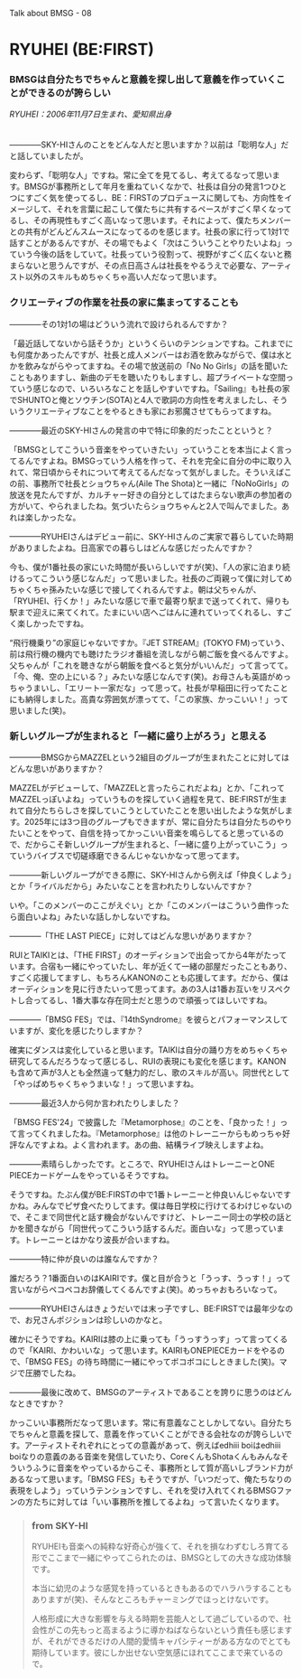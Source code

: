 Talk about BMSG - 08
# RYUHEI (BE:FIRST)
### BMSGは自分たちでちゃんと意義を探し出して意義を作っていくことができるのが誇らしい

*RYUHEI：2006年11月7日生まれ、愛知県出身*
<br/><br/><br/>
————SKY-HIさんのことをどんな人だと思いますか？以前は「聡明な人」だと話していましたが。

変わらず、「聡明な人」ですね。常に全てを見てるし、考えてるなって思います。BMSGが事務所として年月を重ねていくなかで、社長は自分の発言1つひとつにすごく気を使ってるし、BE：FIRSTのプロデュースに関しても、方向性をイメージして、それを言葉に起こして僕たちに共有するペースがすごく早くなってるし、その再現性もすごく高いなって思います。それによって、僕たちメンバーとの共有がどんどんスムースになってるのを感じます。社長の家に行って1対1で話すことがあるんですが、その場でもよく「次はこういうことやりたいよね」っていう今後の話をしていて。社長っていう役割って、視野がすごく広くないと務まらないと思うんですが、その点日高さんは社長をやるうえで必要な、アーティスト以外のスキルもめちゃくちゃ高い人だなって思います。

### クリエーティブの作業を社長の家に集まってすることも
————その1対1の場はどういう流れで設けられるんですか？

「最近話してないから話そうか」というくらいのテンションですね。これまでにも何度かあったんですが、社長と成人メンバーはお酒を飲みながらで、僕は水とかを飲みながらやってますね。その場で放送前の「No No Girls」の話を聞いたこともありますし、新曲のデモを聴いたりもしますし、超プライベートな空間っていう感じなので、いろいろなことを話しやすいですね。「Sailing』も社長の家でSHUNTOと俺とソウチン(SOTA)と4人で歌詞の方向性を考えましたし、そういうクリエーティブなことをやるときも家にお邪魔させてもらってますね。

————最近のSKY-HIさんの発言の中で特に印象的だったことというと？

「BMSGとしてこういう音楽をやっていきたい」っていうことを本当によく言ってるんですよね。BMSGっていう人格を作って、それを完全に自分の中に取り入れて、常日頃からそれについて考えてるんだなって気がしました。そういえばこの前、事務所で社長とショウちゃん(Aile The Shota)と一緒に「NoNoGirls」の放送を見たんですが、カルチャー好きの自分としてはたまらない歌声の参加者の方がいて、やられましたね。気づいたらショウちゃんと2人で叫んでました。あれは楽しかったな。

————RYUHEIさんはデビュー前に、SKY-HIさんのご実家で暮らしていた時期がありましたよね。日高家での暮らしはどんな感じだったんですか？

今も、僕が1番社長の家にいた時間が長いらしいですが(笑)、「人の家に泊まり続けるってこういう感じなんだ」って思いました。社長のご両親って僕に対してめちゃくちゃ孫みたいな感じで接してくれるんですよ。朝は父ちゃんが、「RYUHEI、行くか！」みたいな感じで車で最寄り駅まで送ってくれて、帰りも駅まで迎えに来てくれて。たまにいい店へごはんに連れていってくれるし、すごく楽しかったですね。

“飛行機乗り”の家庭じゃないですか。『JET STREAM』(TOKYO FM)っていう、前は飛行機の機内でも聴けたラジオ番組を流しながら朝ご飯を食べるんですよ。父ちゃんが「これを聴きながら朝飯を食べると気分がいいんだ」って言ってて。「今、俺、空の上にいる？」みたいな感じなんです(笑)。お母さんも英語がめっちゃうまいし、「エリート一家だな」って思って。社長が早稲田に行ってたことにも納得しました。高貴な雰囲気が漂ってて、「この家族、かっこいい！」って思いました(笑)。

### 新しいグループが生まれると「一緒に盛り上がろう」と思える

————BMSGからMAZZELという2組目のグループが生まれたことに対してはどんな思いがありますか？

MAZZELがデビューして、「MAZZELと言ったらこれだよね」とか、「これってMAZZELっぽいよね」っていうものを探していく過程を見て、BE:FIRSTが生まれて自分たちらしさを探していこうとしていたことを思い出したような気がします。2025年には3つ目のグループもできますが、常に自分たちは自分たちのやりたいことをやって、自信を持ってかっこいい音楽を鳴らしてると思っているので、だからこそ新しいグループが生まれると、「一緒に盛り上がっていこう」っていうバイブスで切磋琢磨できるんじゃないかなって思ってます。

————新しいグループができる際に、SKY-HIさんから例えば「仲良くしよう」とか「ライバルだから」みたいなことを言われたりしないんですか？

いや。「このメンバーのここがえぐい」とか「このメンバーはこういう曲作ったら面白いよね」みたいな話しかしないですね。

————「THE LAST PIECE」に対してはどんな思いがありますか？

RUIとTAIKIとは、「THE FIRST」のオーディションで出会ってから4年がたっています。合宿も一緒にやっていたし、年が近くて一緒の部屋だったこともあり、すごく応援してますし、もちろんKANONのことも応援してます。だから、僕はオーディションを見に行きたいって思ってます。あの3人は1番お互いをリスペクトし合ってるし、1番大事な存在同士だと思うので頑張ってほしいですね。

————「BMSG FES」では、『14thSyndrome』を彼らとパフォーマンスしていますが、変化を感じたりしますか？

確実にダンスは変化していると思います。TAIKIは自分の踊り方をめちゃくちゃ研究してるんだろうなって感じるし、RUIの表現にも変化を感じます。KANONも含めて声が3人とも全然違って魅力的だし、歌のスキルが高い。同世代として「やっぱめちゃくちゃうまいな！」って思いますね。

————最近3人から何か言われたりしました？

「BMSG FES'24」で披露した『Metamorphose』のことを、「良かった！」って言ってくれましたね。『Metamorphose』は他のトレーニーからもめっちゃ好評なんですよね。よく言われます。あの曲、結構ライブ映えしますよね。

————素晴らしかったです。ところで、RYUHEIさんはトレーニーとONE PIECEカードゲームをやっているそうですね。

そうですね。たぶん僕がBE:FIRSTの中で1番トレーニーと仲良いんじゃないですかね。みんなでピザ食べたりしてます。僕は毎日学校に行けてるわけじゃないので、そこまで同世代と話す機会がないんですけど、トレーニー同士の学校の話とかを聞きながら「同世代ってこういう話するんだ。面白いな」って思っています。トレーニーとはかなり波長が合いますね。

————特に仲が良いのは誰なんですか？

誰だろう？1番面白いのはKAIRIです。僕と目が合うと「うっす、うっす！」って言いながらペコペコお辞儀してくるんですよ(笑)。めっちゃおもろいなって。

————RYUHEIさんはきょうだいでは末っ子ですし、BE:FIRSTでは最年少なので、お兄さんポジションは珍しいのかなと。

確かにそうですね。KAIRIは膝の上に乗っても「うっすうっす」って言ってくるので「KAIRI、かわいいな」って思います。KAIRIもONEPIECEカードをやるので、「BMSG FES」の待ち時間に一緒にやってボコボコにしときました(笑)。マジで圧勝でしたね。

————最後に改めて、BMSGのアーティストであることを誇りに思うのはどんなときですか？

かっこいい事務所だなって思います。常に有意義なことしかしてない。自分たちでちゃんと意義を探して、意義を作っていくことができる会社なのが誇らしいです。アーティストそれぞれにとっての意義があって、例えばedhiii boiはedhiii boiなりの意義のある音楽を発信していたり、CoreくんもShotaくんもみんなそういうふうに音楽をやっているからこそ、事務所として質が高いしブランド力があるなって思います。「BMSG FES」もそうですが、「いつだって、俺たちなりの表現をしよう」っていうテンションですし、それを受け入れてくれるBMSGファンの方たちに対しては「いい事務所を推してるよね」って言いたくなります。



> ### from SKY-HI
> 
> RYUHEIも音楽への純粋な好奇心が強くて、それを損なわずむしろ育てる形でここまで一緒にやってこられたのは、BMSGとしての大きな成功体験です。
> 
> 本当に幼児のような感覚を持っているときもあるのでハラハラすることもありますが(笑)、そんなところもチャーミングでほっとけないです。
> 
> 人格形成に大きな影響を与える時期を芸能人として過ごしているので、社会性がこの先もっと高まるように導かねばならないという責任も感じますが、それができるだけの人間的愛情キャパシティーがある方なのでとても期待しています。彼にしか出せない空気感にほれてここまで来ているので。
> 



